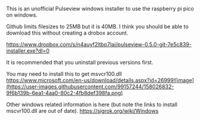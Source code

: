 This is an unofficial Pulseview windows installer to use the raspberry pi pico on windows.

Github limits filesizes to 25MB but it is 40MB.  I think you should be able to download this without creating a drobox account.

https://www.dropbox.com/s/n4auyf2ltbp7lai/pulseview-0.5.0-git-7e5c839-installer.exe?dl=0

It is recommended that you uninstall previous versions first. 

You may need to install this to get msvcr100.dll
https://www.microsoft.com/en-us/download/details.aspx?id=26999![image](https://user-images.githubusercontent.com/99157244/158026832-9f6b139b-6ea1-4aa0-80c2-4fb8def398fa.png)

Other windows related information is here (but note the links to install mscvr100.dll are out of date).
https://sigrok.org/wiki/Windows
